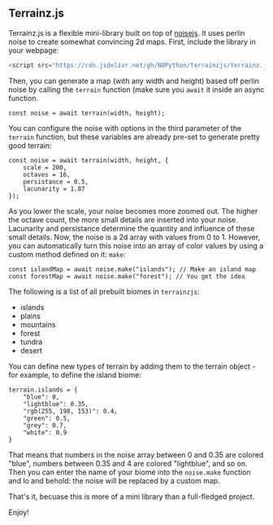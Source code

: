 ## Terrainz.js
Terrainz.js is a flexible mini-library built on top of [noisejs](https://github.com/josephg/noisejs). It uses perlin noise to
create somewhat convincing 2d maps. First, include the library in your webpage:
```js
<script src="https://cdn.jsdelivr.net/gh/N8Python/terrainzjs/terrainz.js"></script>
```
Then, you can generate a map (with any width and height) based off perlin noise by calling the `terrain` function (make sure you `await` it inside an async function.
```
const noise = await terrain(width, height);
```
You can configure the noise with options in the third parameter of the `terrain` function, but these variables are already pre-set 
to generate pretty good terrain:
```
const noise = await terrain(width, height, {
    scale = 200,
    octaves = 16,
    persistance = 0.5,
    lacunarity = 1.87
});
```

As you lower the scale, your noise becomes more zoomed out. The higher the octave count, the more small details are inserted into your noise. Lacunarity and persistance determine the quantity and influence of these small details.
Now, the noise is a 2d array with values from 0 to 1. However, you can automatically turn this noise into an array of color values by using a custom method defined
on it: `make`:
```
const islandMap = await noise.make("islands"); // Make an island map
const forestMap = await noise.make("forest"); // You get the idea
```
The following is a list of all prebuilt biomes in `terrainzjs`:
- islands
- plains
- mountains
- forest
- tundra
- desert

You can define new types of terrain by adding them to the terrain object - for example, to define the island biome:
```
terrain.islands = {
    "blue": 0,
    "lightblue": 0.35,
    "rgb(255, 198, 153)": 0.4,
    "green": 0.5,
    "grey": 0.7,
    "white": 0.9
}
```
That means that numbers in the noise array between 0 and 0.35 are colored "blue", numbers between 0.35 and 4 are colored "lightblue",
and so on. Then you can enter the name of your biome into the `noise.make` function and lo and behold: the noise will be replaced by
a custom map.

That's it, becuase this is more of a mini library than a full-fledged project.

Enjoy!
